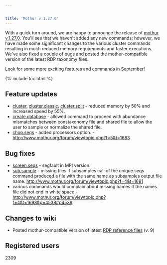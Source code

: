 ```yaml
---


title: 'Mothur v.1.27.0'
---
```

With a quick turn around, we are happy to announce the release of
[mothur v.1.27.0](mothur_v.1.27.0). You\'ll see that we
haven\'t added any new commands; however, we have made some significant
changes to the various cluster commands resulting in much reduced memory
requirements and faster executions. We\'ve also fixed a couple of bugs
and posted the mothur-compatible version of the latest RDP taxonomy
files.

Look for some more exciting features and commands in September!

{% include toc.html %}

## Feature updates

-   [cluster](cluster),
    [cluster.classic](cluster.classic),
    [cluster.split](cluster.split) - reduced memory by 50%
    and increased speed by 55%.
-   [create.database](create.database) - allowed command to
    proceed with abundance mismatches between constaxonomy file and
    shared file to allow the user to sample or normalize the shared
    file.
-   [chop.seqs](chop.seqs) - added processors option. -
    <http://www.mothur.org/forum/viewtopic.php?f=5&t=1683>

## Bug fixes

-   [screen.seqs](screen.seqs) - segfault in MPI version.
-   [sub.sample](sub.sample) - missing files if subsamples
    call of the unique.seqs command produced a file with the same name
    as subsamples output file name.
    <http://www.mothur.org/forum/viewtopic.php?f=4&t=1681>
-   various commands would complain about missing names if the names
    file did not end in white space -
    <http://www.mothur.org/forum/viewtopic.php?f=4&t=1698&p=4538#p4538>

## Changes to wiki

-   Posted mothur-compatible version of latest [RDP reference
    files](RDP_reference_files) (v. 9)

## Registered users

2309
